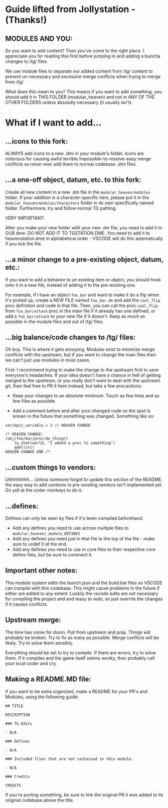 # Guide lifted from Jollystation - (Thanks!)

## MODULES AND YOU:

So you want to add content? Then you've come to the right place. I appreciate you for reading this first before jumping in and adding a buncha changes to /tg/ files.

We use module files to separate our added content from /tg/ content to prevent un-necessary and excessive merge conflicts when trying to merge from /tg/.

What does this mean to you? This means if you want to add something, you should add it in THIS FOLDER (modular_heaven) and not in ANY OF THE OTHER FOLDERS unless absolutly necessary (it usually isn't).

# What if I want to add...

## ...icons to this fork:

ALWAYS add icons to a new .dmi in your module's folder. Icons are notorious for causing awful terrible impossible-to-resolve-easy merge conflicts so never ever add them to normal codebase .dmi files.

## ...a one-off object, datum, etc. to this fork:

Create all new content in a new .dm file in the `modular_heaven/modules` folder. If your addition is a character-specific item, please put it in the `modular_heaven/modules/characters` folder in its own specifically named folder. Furthermore, try and follow normal TG pathing.

VERY IMPORTANT:

After you make your new folder with your new .dm file, you need to add it to OUR dme. DO NOT ADD IT TO TGSTATION.DME. You need to add it to heavenstation.dme in alphabetical order - VSCODE will do this automatically if you tick the file.

## ...a minor change to a pre-existing object, datum, etc.:

If you want to add a behavior to an existing item or object, you should hook onto it in a new file, instead of adding it to the pre-existing one.

For example, if I have an object `foo_bar` and want to make it do a flip when it's picked up, create a NEW FILE named `foo_bar.dm` and add the `cool_flip` proc definition and code in that file. Then, you can call the proc `cool_flip` from `foo_bar/attack` proc in the main file if it already has one defined, or add a `foo_bar/attack` to your new file if it doesn't. Keep as much as possible in the module files and out of /tg/ files.

## ...big balance/code changes to /tg/ files:

Oh boy. This is where it gets annoying.
Modules exist to minimize merge conflicts with the upstream, but if you want to change the main files then we can't just use modules in most cases.

First: I recommend trying to make the change to the upstream first to save everyone's headaches.
If your idea doesn't have a chance in hell of getting merged to the upstream, or you really don't want to deal with the upstream git, then feel free to PR it here instead, but take a few precautions:

- Keep your changes to an absolute minimum. Touch as few lines and as few files as possible.

- Add a comment before and after your changed code so the spot is known in the future that something was changed.
Something like so:
```
var/epic_variable = 3 // HEAVEN CHANGE
```

```
/* HEAVEN CHANGE:
/obj/foo/bar/proc/do_thing()
	to_chat(world, "I added a proc to something")
	qdel(src)
HEAVEN CHANGE END /*
```

## ...custom things to vendors:

Uhhhhhhhh... Unless someone forgot to update this section of the README, the easy way to add contents to pre-existing vendors isn't implemented yet. Go yell at the coder monkeys to do it.

## ...defines:

Defines can only be seen by files if it's been compiled beforehand.
- Add any defines you need to use across multiple files to `modular_heaven/_module_DEFINES`
- Add any defines you need just in that file to the top of the file - make sure to undef it at the end.
- Add any defines you need to use in core files to their respective core define files, but be sure to comment it.

## Important other notes:

This module system edits the launch.json and the build.bat files so VSCODE can compile with this codebase. This might cause problems in the future if either are edited to any extent. Luckily the vscode edits are not necessary for compiling the project and and reasy to redo, so just overrite the changes if it causes conflicts.

## Upstream merge:

The time has come for doom. Pull from upstream and pray. Things will probably be broken. Try to fix as many as possible. Merge conflicts will be likely. Try to solve them sensibly.

Everything should be set to try to compile. If there are errors, try to solve them. If it compiles and the game itself seems wonky, then probably call your local coder and cry.

## Making a README.MD file:

If you want to be extra organized, make a README for your PR's and Modules, using the following guide:

```
## TITLE

DESCRIPTION

### TG Edits

- N/A

### Defines

- N/A

### Included files that are not contained in this module:

- N/A

### Credits

CREDITS

```
If you're porting something, be sure to link the original PR it was added to its original codebase above the title.
